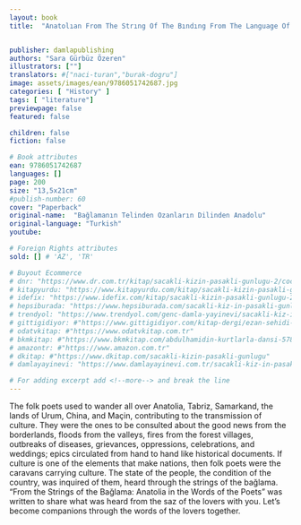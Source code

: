 ```yaml
---
layout: book
title:  "Anatolıan From The Strıng Of The Bındıng From The Language Of The Pors"


publisher: damlapublishing
authors: "Sara Gürbüz Özeren"
illustrators: [""]
translators: #["naci-turan","burak-dogru"]
image: assets/images/ean/9786051742687.jpg
categories: [ "History" ]
tags: [ "literature"]
previewpage: false
featured: false

children: false
fiction: false

# Book attributes
ean: 9786051742687
languages: []
page: 200
size: "13,5x21cm"
#publish-number: 60
cover: "Paperback"
original-name:  "Bağlamanın Telinden Ozanların Dilinden Anadolu"
original-language: "Turkish"
youtube:

# Foreign Rights attributes
sold: [] # 'AZ', 'TR'

# Buyout Ecommerce
# dnr: "https://www.dr.com.tr/kitap/sacakli-kizin-pasakli-gunlugu-2/cocuk-ve-genclik/genclik-10-yas/roman-oyku/urunno=0001893059001"
# kitapyurdu: "https://www.kitapyurdu.com/kitap/sacakli-kizin-pasakli-gunlugu-2-/560122.html&filter_name=Sa%C3%A7akl%C4%B1+K%C4%B1z%27%C4%B1n+Pasakl%C4%B1+G%C3%BCnl%C3%BC%C4%9F%C3%BC+2"
# idefix: "https://www.idefix.com/kitap/sacakli-kizin-pasakli-gunlugu-2/cocuk-ve-genclik/genclik-10-yas/roman-oyku/urunno=0001893059001"
# hepsiburada: "https://www.hepsiburada.com/sacakli-kiz-in-pasakli-gunlugu-2-damla-yayinevi-p-HBV000012ER86"
# trendyol: "https://www.trendyol.com/genc-damla-yayinevi/sacakli-kiz-in-pasakli-gunlugu-2-p-54825777"
# gittigidiyor: #"https://www.gittigidiyor.com/kitap-dergi/ezan-sehidi-adnan-menderes_pdp_732728793"
# odatvkitap: #"https://www.odatvkitap.com.tr"
# bkmkitap: #"https://www.bkmkitap.com/abdulhamidin-kurtlarla-dansi-578226"
# amazontr: #"https://www.amazon.com.tr"
# dkitap: #"https://www.dkitap.com/sacakli-kizin-pasakli-gunlugu"
# damlayayinevi: "https://www.damlayayinevi.com.tr/sacakli-kiz-in-pasakli-gunlugu-2-bu-iste-bi-terslik-var"

# For adding excerpt add <!--more--> and break the line
---
```

The folk poets used to wander all over Anatolia,
Tabriz, Samarkand, the lands of Urum, China, and
Maçin, contributing to the transmission of culture.
They were the ones to be consulted about the
good news from the borderlands, floods from the
valleys, fires from the forest villages, outbreaks of
diseases, grievances, oppressions, celebrations,
and weddings; epics circulated from hand to hand
like historical documents. If culture is one of the elements that make nations, then folk poets were the
caravans carrying culture. The state of the people,
the condition of the country, was inquired of them,
heard through the strings of the bağlama. “From
the Strings of the Bağlama: Anatolia in the Words
of the Poets” was written to share what was heard
from the saz of the lovers with you. Let’s become
companions through the words of the lovers together.
<!--more--> 

